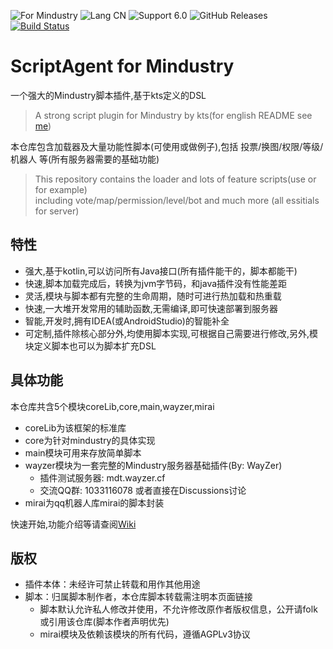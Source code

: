 ![For Mindustry](https://img.shields.io/badge/For-Mindustry-orange)
![Lang CN](https://img.shields.io/badge/Lang-ZH--CN-blue)
![Support 6.0](https://img.shields.io/badge/Support_Version-6.0_lateset-success)
![GitHub Releases](https://img.shields.io/github/downloads/way-zer/ScriptAgent4MindustryExt/latest/total)
[![Build Status](https://travis-ci.com/way-zer/ScriptAgent4MindustryExt.svg?branch=1.1)](https://travis-ci.com/way-zer/ScriptAgent4MindustryExt)

# ScriptAgent for Mindustry
一个强大的Mindustry脚本插件,基于kts定义的DSL  
> A strong script plugin for Mindustry by kts(for english README see [me](./README_en.md))  

本仓库包含加载器及大量功能性脚本(可使用或做例子),包括 投票/换图/权限/等级/机器人 等(所有服务器需要的基础功能)
> This repository contains the loader and lots of feature scripts(use or for example)  
> including vote/map/permission/level/bot and much more (all essitials for server)

## 特性

- 强大,基于kotlin,可以访问所有Java接口(所有插件能干的，脚本都能干)
- 快速,脚本加载完成后，转换为jvm字节码，和java插件没有性能差距
- 灵活,模块与脚本都有完整的生命周期，随时可进行热加载和热重载
- 快速,一大堆开发常用的辅助函数,无需编译,即可快速部署到服务器
- 智能,开发时,拥有IDEA(或AndroidStudio)的智能补全
- 可定制,插件除核心部分外,均使用脚本实现,可根据自己需要进行修改,另外,模块定义脚本也可以为脚本扩充DSL

## 具体功能

本仓库共含5个模块coreLib,core,main,wayzer,mirai

* coreLib为该框架的标准库
* core为针对mindustry的具体实现
* main模块可用来存放简单脚本
* wayzer模块为一套完整的Mindustry服务器基础插件(By: WayZer)
  * 插件测试服务器: mdt.wayzer.cf
  * 交流QQ群: 1033116078 或者直接在Discussions讨论
* mirai为qq机器人库mirai的脚本封装

快速开始,功能介绍等请查阅[Wiki](https://github.com/way-zer/ScriptAgent4MindustryExt/wiki)

## 版权

- 插件本体：未经许可禁止转载和用作其他用途
- 脚本：归属脚本制作者，本仓库脚本转载需注明本页面链接
  - 脚本默认允许私人修改并使用，不允许修改原作者版权信息，公开请folk或引用该仓库(脚本作者声明优先)
  - mirai模块及依赖该模块的所有代码，遵循AGPLv3协议

